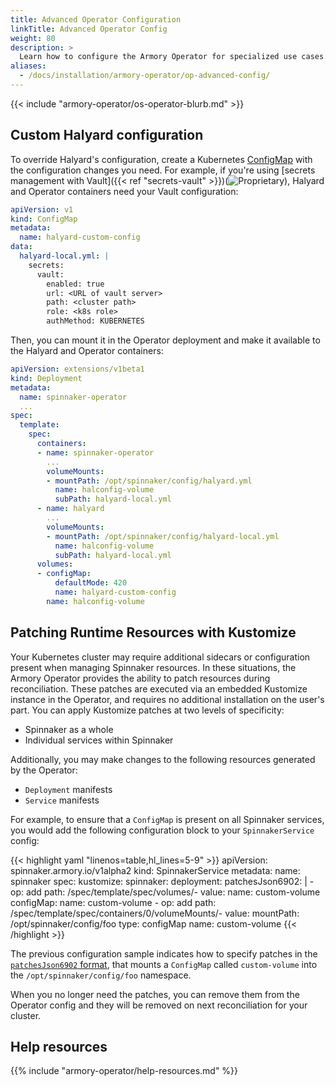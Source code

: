 ```yaml
---
title: Advanced Operator Configuration
linkTitle: Advanced Operator Config
weight: 80
description: >
  Learn how to configure the Armory Operator for specialized use cases.
aliases:
  - /docs/installation/armory-operator/op-advanced-config/
---
```


{{< include "armory-operator/os-operator-blurb.md" >}}

## Custom Halyard configuration

To override Halyard's configuration, create a Kubernetes [ConfigMap](https://kubernetes.io/docs/concepts/configuration/configmap/) with the configuration changes you need. For example, if you're using [secrets management with Vault]({{< ref "secrets-vault" >}})(![Proprietary](/images/proprietary.svg)), Halyard and Operator containers need your Vault configuration:

```yaml
apiVersion: v1
kind: ConfigMap
metadata:
  name: halyard-custom-config
data:
  halyard-local.yml: |
    secrets:
      vault:
        enabled: true
        url: <URL of vault server>
        path: <cluster path>
        role: <k8s role>
        authMethod: KUBERNETES
```

Then, you can mount it in the Operator deployment and make it available to the Halyard and Operator containers:

```yaml
apiVersion: extensions/v1beta1
kind: Deployment
metadata:
  name: spinnaker-operator
  ...
spec:
  template:
    spec:
      containers:
      - name: spinnaker-operator
        ...
        volumeMounts:
        - mountPath: /opt/spinnaker/config/halyard.yml
          name: halconfig-volume
          subPath: halyard-local.yml
      - name: halyard
        ...
        volumeMounts:
        - mountPath: /opt/spinnaker/config/halyard-local.yml
          name: halconfig-volume
          subPath: halyard-local.yml
      volumes:
      - configMap:
          defaultMode: 420
          name: halyard-custom-config
        name: halconfig-volume
```

## Patching Runtime Resources with Kustomize

Your Kubernetes cluster may require additional sidecars or configuration
present when managing Spinnaker resources. In these situations, the Armory
Operator provides the ability to patch resources during reconciliation. These
patches are executed via an embedded Kustomize instance in the Operator, and
requires no additional installation on the user's part. You can apply Kustomize
patches at two levels of specificity:

- Spinnaker as a whole
- Individual services within Spinnaker

Additionally, you may make changes to the following resources generated by
the Operator:

- `Deployment` manifests
- `Service` manifests

For example, to ensure that a `ConfigMap` is present on all Spinnaker services,
you would add the following configuration block to your `SpinnakerService`
config:

{{< highlight yaml "linenos=table,hl_lines=5-9" >}}
apiVersion: spinnaker.armory.io/v1alpha2
kind: SpinnakerService
metadata:
  name: spinnaker
spec:
  kustomize:
    spinnaker:
      deployment:
        patchesJson6902: |
          - op: add
            path: /spec/template/spec/volumes/-
            value:
              name: custom-volume
              configMap:
                name: custom-volume
          - op: add
            path: /spec/template/spec/containers/0/volumeMounts/-
            value:
              mountPath: /opt/spinnaker/config/foo
              type: configMap
              name: custom-volume
{{< /highlight >}}

The previous configuration sample indicates how to specify patches in the
[`patchesJson6902`
format](https://kubectl.docs.kubernetes.io/references/kustomize/kustomization/patchesjson6902/),
that mounts a `ConfigMap` called `custom-volume` into the
`/opt/spinnaker/config/foo` namespace.

When you no longer need the patches, you can remove them from the Operator
config and they will be removed on next reconciliation for your cluster.

## Help resources

{{% include "armory-operator/help-resources.md" %}}
